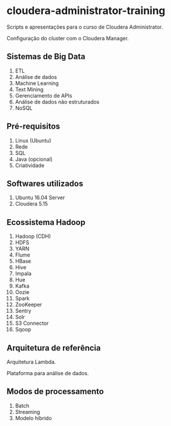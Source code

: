 # cloudera-administrator-training
Scripts e apresentações para o curso de Cloudera Administrator.

Configuração do cluster com o Cloudera Manager.

## Sistemas de Big Data
1. ETL
1. Análise de dados
1. Machine Learning
1. Text Mining
1. Gerenciamento de APIs
1. Análise de dados não estruturados
1. NoSQL

## Pré-requisitos
1. Linux (Ubuntu)
1. Rede
1. SQL
1. Java (opcional)
1. Criatividade

## Softwares utilizados
1. Ubuntu 16.04 Server
1. Cloudera 5.15

## Ecossistema Hadoop
1. Hadoop (CDH)
1. HDFS
1. YARN
1. Flume 
1. HBase
1. Hive
1. Impala
1. Hue
1. Kafka
1. Oozie
1. Spark
1. ZooKeeper
1. Sentry
1. Solr
1. S3 Connector
1. Sqoop

## Arquitetura de referência
Arquitetura Lambda. 

Plataforma para análise de dados.


## Modos de processamento
1. Batch
1. Streaming
1. Modelo híbrido

